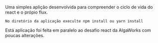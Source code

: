 Uma simples aplição desenvolvida para compreender o ciclo de vida do react e o própio flux.

    No diretório da aplicação execulte npm install ou yarn install 

Está aplicação foi feita em paralelo ao desafio react da AlgaWorks com poucas alterações.